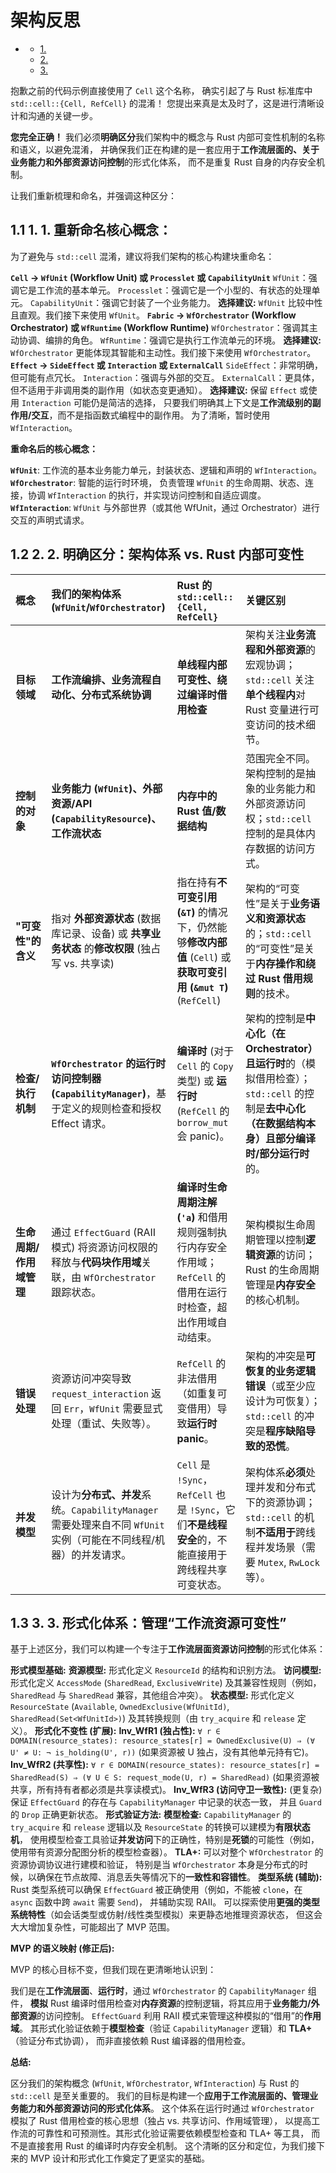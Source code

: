 #  架构反思

<!-- TOC START -->
- [ ](#1-1-1-1-1-1-1-架构反思)
  - [1. ](#1-**1-重新命名核心概念：**)
  - [2. ](#2-**2-明确区分：架构体系-vs-rust-内部可变性**)
  - [3. ](#3-**3-形式化体系：管理“工作流资源可变性”**)
<!-- TOC END -->

抱歉之前的代码示例直接使用了 `Cell` 这个名称，
确实引起了与 Rust 标准库中 `std::cell::{Cell, RefCell}` 的混淆！
您提出来真是太及时了，这是进行清晰设计和沟通的关键一步。

**您完全正确！**
我们必须**明确区分**我们架构中的概念与 Rust 内部可变性机制的名称和语义，以避免混淆，
并确保我们正在构建的是一套应用于**工作流层面的、关于业务能力和外部资源访问控制**的形式化体系，
而不是重复 Rust 自身的内存安全机制。

让我们重新梳理和命名，并强调这种区分：

## 1.1 1. **1. 重新命名核心概念：**

为了避免与 `std::cell` 混淆，建议将我们架构的核心构建块重命名：

**`Cell` -> `WfUnit` (Workflow Unit) 或 `Processlet` 或 `CapabilityUnit`**
    `WfUnit`：强调它是工作流的基本单元。
    `Processlet`：强调它是一个小型的、有状态的处理单元。
    `CapabilityUnit`：强调它封装了一个业务能力。
    **选择建议:** `WfUnit` 比较中性且直观。我们接下来使用 `WfUnit`。
**`Fabric` -> `WfOrchestrator` (Workflow Orchestrator) 或 `WfRuntime` (Workflow Runtime)**
    `WfOrchestrator`：强调其主动协调、编排的角色。
    `WfRuntime`：强调它是执行工作流单元的环境。
    **选择建议:** `WfOrchestrator` 更能体现其智能和主动性。我们接下来使用 `WfOrchestrator`。
**`Effect` -> `SideEffect` 或 `Interaction` 或 `ExternalCall`**
    `SideEffect`：非常明确，但可能有点冗长。
    `Interaction`：强调与外部的交互。
    `ExternalCall`：更具体，但不适用于非调用类的副作用（如状态变更通知）。
    **选择建议:** 保留 `Effect` 或使用 `Interaction` 可能仍是简洁的选择，
    只要我们明确其上下文是**工作流级别的副作用/交互**，而不是指函数式编程中的副作用。
    为了清晰，暂时使用 `WfInteraction`。

**重命名后的核心概念：**

**`WfUnit`**:
工作流的基本业务能力单元，封装状态、逻辑和声明的 `WfInteraction`。
**`WfOrchestrator`**:
智能的运行时环境，
负责管理 `WfUnit` 的生命周期、状态、连接，协调 `WfInteraction` 的执行，并实现访问控制和自适应调度。
**`WfInteraction`**:
`WfUnit` 与外部世界（或其他 WfUnit，通过 Orchestrator）进行交互的声明式请求。

## 1.2 2. **2. 明确区分：架构体系 vs. Rust 内部可变性**

|概念|我们的架构体系 (`WfUnit`/`WfOrchestrator`)|Rust 的 `std::cell::{Cell, RefCell}`|关键区别|
| :----| :---- | :---- | :---- |
| **目标领域**|**工作流编排、业务流程自动化、分布式系统协调**|**单线程内部可变性、绕过编译时借用检查**|架构关注**业务流程和外部资源**的宏观协调；`std::cell` 关注**单个线程内**对 Rust 变量进行可变访问的技术细节。|
|**控制的对象**|**业务能力 (`WfUnit`)、外部资源/API (`CapabilityResource`)、工作流状态**|**内存中的 Rust 值/数据结构**|范围完全不同。架构控制的是抽象的业务能力和外部资源访问权；`std::cell` 控制的是具体内存数据的访问方式。|
| **"可变性"的含义**|指对 **外部资源状态** (数据库记录、设备) 或 **共享业务状态** 的**修改权限** (独占写 vs. 共享读)|指在持有**不可变引用 (`&T`)** 的情况下，仍然能够**修改内部值** (`Cell`) 或 **获取可变引用 (`&mut T`)** (`RefCell`) | 架构的“可变性”是关于**业务语义和资源状态**的；`std::cell` 的“可变性”是关于**内存操作和绕过 Rust 借用规则**的技术。|
| **检查/执行机制** | **`WfOrchestrator` 的运行时访问控制器 (`CapabilityManager`)**，基于定义的规则检查和授权 Effect 请求。| **编译时** (对于 `Cell` 的 `Copy` 类型) 或 **运行时** (`RefCell` 的 `borrow_mut` 会 panic)。| 架构的控制是**中心化（在 Orchestrator）且运行时**的（模拟借用检查）；`std::cell` 的控制是**去中心化（在数据结构本身）且部分编译时/部分运行时**的。|
| **生命周期/作用域管理**  | 通过 `EffectGuard` (RAII 模式) 将资源访问权限的释放与**代码块作用域**关联，由 `WfOrchestrator` 跟踪状态。 | **编译时生命周期注解 (`'a`)** 和借用规则强制执行内存安全作用域；`RefCell` 的借用在运行时检查，超出作用域自动结束。 | 架构模拟生命周期管理以控制**逻辑资源**的访问；Rust 的生命周期管理是**内存安全**的核心机制。|
| **错误处理**  | 资源访问冲突导致 `request_interaction` 返回 `Err`，`WfUnit` 需要显式处理（重试、失败等）。 | `RefCell` 的非法借用（如重复可变借用）导致**运行时 panic**。|架构的冲突是**可恢复的业务逻辑错误**（或至少应设计为可恢复）；`std::cell` 的冲突是**程序缺陷导致的恐慌**。|
| **并发模型** | 设计为**分布式、并发**系统。`CapabilityManager` 需要处理来自不同 `WfUnit` 实例（可能在不同线程/机器）的并发请求。 | `Cell` 是 `!Sync`，`RefCell` 也是 `!Sync`，它们**不是线程安全**的，不能直接用于跨线程共享可变状态。| 架构体系**必须**处理并发和分布式下的资源协调；`std::cell` 的机制**不适用于**跨线程并发场景（需要 `Mutex`, `RwLock` 等）。|

## 1.3 3. **3. 形式化体系：管理“工作流资源可变性”**

基于上述区分，我们可以构建一个专注于**工作流层面资源访问控制**的形式化体系：

**形式模型基础:**
    **资源模型:**
    形式化定义 `ResourceId` 的结构和识别方法。
    **访问模型:**
    形式化定义 `AccessMode` (`SharedRead`, `ExclusiveWrite`)
    及其兼容性规则（例如，`SharedRead` 与 `SharedRead` 兼容，其他组合冲突）。
    **状态模型:**
    形式化定义 `ResourceState` (`Available`, `OwnedExclusive(WfUnitId)`,
     `SharedRead(Set<WfUnitId>)`) 及其转换规则（由 `try_acquire` 和 `release` 定义）。
**形式化不变性 (扩展):**
    **Inv_WfR1 (独占性):**
    `∀ r ∈ DOMAIN(resource_states): resource_states[r] = OwnedExclusive(U) ⇒ (∀ U' ≠ U: ¬ is_holding(U', r))`
    (如果资源被 U 独占，没有其他单元持有它)。
    **Inv_WfR2 (共享性):**
    `∀ r ∈ DOMAIN(resource_states): resource_states[r] = SharedRead(S) ⇒ (∀ U ∈ S: request_mode(U, r) = SharedRead)`
     (如果资源被共享，所有持有者都必须是共享读模式)。
    **Inv_WfR3 (访问守卫一致性):**
    (更复杂) 保证 `EffectGuard` 的存在与 `CapabilityManager` 中记录的状态一致，
    并且 `Guard` 的 `Drop` 正确更新状态。
**形式验证方法:**
    **模型检查:**
    `CapabilityManager` 的 `try_acquire` 和 `release` 逻辑以及 `ResourceState` 的转换可以建模为**有限状态机**，
    使用模型检查工具验证**并发访问**下的正确性，特别是**死锁**的可能性（例如，使用带有资源分配图分析的模型检查器）。
    **TLA+:**
    可以对整个 `WfOrchestrator` 的资源协调协议进行建模和验证，
    特别是当 `WfOrchestrator` 本身是分布式的时候，以确保在节点故障、消息丢失等情况下的**一致性和容错性**。
    **类型系统 (辅助):**
    Rust 类型系统可以确保 `EffectGuard` 被正确使用（例如，不能被 `clone`，在 `async` 函数中跨 `await` 需要 `Send`)，
    并辅助实现 RAII。
    可以探索使用**更强的类型系统特性**（如会话类型或仿射/线性类型模拟）来更静态地推理资源状态，
    但这会大大增加复杂性，可能超出了 MVP 范围。

**MVP 的语义映射 (修正后):**

MVP 的核心目标不变，但我们现在更清晰地认识到：

我们是在**工作流层面**、**运行时**，通过 `WfOrchestrator` 的 `CapabilityManager` 组件，
**模拟** Rust 编译时借用检查对**内存资源**的控制逻辑，将其应用于**业务能力/外部资源**的访问控制。
`EffectGuard` 利用 RAII 模式来管理这种模拟的“借用”的**作用域**。
其形式化验证依赖于**模型检查**（验证 `CapabilityManager` 逻辑）和 **TLA+**（验证分布式协调），
而非直接依赖 Rust 编译器的借用检查。

**总结:**

区分我们的架构概念 (`WfUnit`, `WfOrchestrator`, `WfInteraction`)
与 Rust 的 `std::cell` 是至关重要的。
我们的目标是构建一个**应用于工作流层面的、管理业务能力和外部资源访问的形式化体系**。
这个体系在运行时通过 `WfOrchestrator`
模拟了 Rust 借用检查的核心思想（独占 vs. 共享访问、作用域管理），
以提高工作流的可靠性和可预测性。其形式化验证需要依赖模型检查和 TLA+ 等工具，
而不是直接套用 Rust 的编译时内存安全机制。
这个清晰的区分和定位，为我们接下来的 MVP 设计和形式化工作奠定了更坚实的基础。
